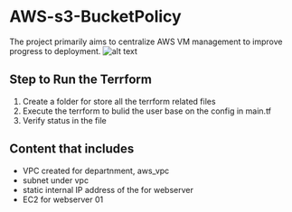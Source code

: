 # AWS-s3-BucketPolicy
The project primarily aims to centralize AWS VM management to improve progress to deployment.
![alt text](https://miro.medium.com/v2/resize:fit:828/format:webp/1*yejOMW6Lyqr3sLGihGeH-w.png)

## Step to Run the Terrform
1. Create a folder for store all the terrform related files
2. Execute the terrform to bulid the user base on the config in main.tf
3. Verify status in the file

## Content that includes
- VPC created for departnment, aws_vpc
- subnet under vpc
- static internal IP address of the for webserver
- EC2 for webserver 01